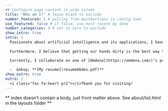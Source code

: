 ```yaml
---
## Configure page content in wide column
title: "Who am I?" # leave blank to exclude
number_featured: 1 # pulling from mainSections in config.toml
use_featured: false # if false, use most recent by date
number_categories: 3 # set to zero to exclude
show_intro: true
intro: |
  Passionate about artificial intelligence and its applications, I have chosen to pursue a Master of Science in applied mathematics at Ecole Polytechnique, one of the best engineering schools in France.  
  
  Furthermore, I believe that getting our hands dirty is the best way to learn. As a result, I am constantly striving to expand my knowledge in this sector by covering as many topics as possible on my own.  

  Currently, I collaborate on one of [Omdena](https://omdena.com/)’s projects with a team of more than forty data science enthusiasts to build an AI‑powered product to reduce traffic accidents in Liverpool. 
  
  -  &nbsp; **[My resume](resumeAbdes.pdf)**
show_outro: true
outro: |
  <i class="fas fa-heart pr2"></i>Thank you for visiting!
---
```


** index doesn't contain a body, just front matter above.
See about/list.html in the layouts folder **